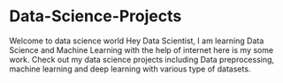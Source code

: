 # Data-Science-Projects
Welcome to data science world
Hey Data Scientist, I am learning Data Science and Machine Learning with the help of internet here is my some work. Check out my data science projects including Data preprocessing, machine learning and deep learning with various type of datasets.

